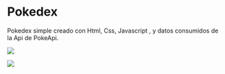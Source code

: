 # Pokedex
Pokedex simple creado con Html, Css, Javascript ,  y datos consumidos de la Api de PokeApi.

[<img src="https://i.ibb.co/TbLWSj1/muestra.png"  >]()

[<img src="https://media.giphy.com/media/TP7ZGQ5QBJBM1XsAiY/giphy.gif">](https://giphy.com/gifs/TP7ZGQ5QBJBM1XsAiY)
 
